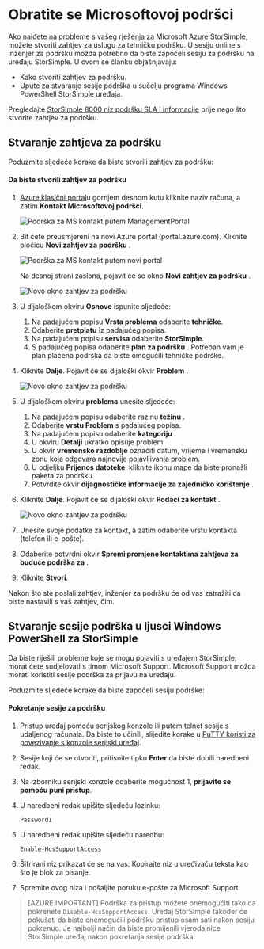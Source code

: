 <properties 
   pageTitle="Obratite se Microsoftovoj podršci | Microsoft Azure"
   description="Saznajte kako stvoriti zahtjev za podršku i stvaranje sesije podršci na uređaju StorSimple."
   services="storsimple"
   documentationCenter=""
   authors="alkohli"
   manager="carmonm"
   editor="" />
<tags 
   ms.service="storsimple"
   ms.devlang="na"
   ms.topic="article"
   ms.tgt_pltfrm="na"
   ms.workload="na"
   ms.date="09/21/2016"
   ms.author="alkohli" />

# <a name="contact-microsoft-support"></a>Obratite se Microsoftovoj podršci

Ako naiđete na probleme s vašeg rješenja za Microsoft Azure StorSimple, možete stvoriti zahtjev za uslugu za tehničku podršku. U sesiju online s inženjer za podršku možda potrebno da biste započeli sesiju za podršku na uređaju StorSimple. U ovom se članku objašnjavaju:

- Kako stvoriti zahtjev za podršku.
- Upute za stvaranje sesije podrška u sučelju programa Windows PowerShell StorSimple uređaja.

Pregledajte [StorSimple 8000 niz podršku SLA i informacije](https://msdn.microsoft.com/library/mt433077.aspx) prije nego što stvorite zahtjev za podršku.

## <a name="create-a-support-request"></a>Stvaranje zahtjeva za podršku

Poduzmite sljedeće korake da biste stvorili zahtjev za podršku:

#### <a name="to-create-a-support-request"></a>Da biste stvorili zahtjev za podršku

1. [Azure klasični portal](https://manage.windowsazure.com/)u gornjem desnom kutu kliknite naziv računa, a zatim **Kontakt Microsoftovoj podršci**.

    ![Podrška za MS kontakt putem ManagementPortal](./media/storsimple-contact-microsoft-support/Ibiza1.png)

2. Bit ćete preusmjereni na novi Azure portal (portal.azure.com). Kliknite pločicu **Novi zahtjev za podršku** .

    ![Podrška za MS kontakt putem novi portal](./media/storsimple-contact-microsoft-support/Ibiza2.png)

    Na desnoj strani zaslona, pojavit će se okno **Novi zahtjev za podršku** . 

    ![Novo okno zahtjev za podršku](./media/storsimple-contact-microsoft-support/Ibiza3a.png)

3. U dijaloškom okviru **Osnove** ispunite sljedeće:                                
    1. Na padajućem popisu **Vrsta problema** odaberite **tehničke**.
    2. Odaberite **pretplatu** iz padajućeg popisa.
    3. Na padajućem popisu **servisa** odaberite **StorSimple**. 
    4. S padajućeg popisa odaberite **plan za podršku** . Potreban vam je plan plaćena podrška da biste omogućili tehničke podrške.

4. Kliknite **Dalje**. Pojavit će se dijaloški okvir **Problem** .

    ![Novo okno zahtjev za podršku](./media/storsimple-contact-microsoft-support/Ibiza5a.png) 

5. U dijaloškom okviru **problema** unesite sljedeće:

    1.  Na padajućem popisu odaberite razinu **težinu** .
    2.  Odaberite **vrstu Problem** s padajućeg popisa.
    3.  Na padajućem popisu odaberite **kategoriju** . 
    4.  U okviru **Detalji** ukratko opisuje problem.
    5.  U okvir **vremensko razdoblje** označiti datum, vrijeme i vremensku zonu koja odgovara najnovije pojavljivanja problem.
    6.  U odjeljku **Prijenos datoteke**, kliknite ikonu mape da biste pronašli paketa za podršku.
    7.  Potvrdite okvir **dijagnostičke informacije za zajedničko korištenje** .

6. Kliknite **Dalje**. Pojavit će se dijaloški okvir **Podaci za kontakt** .

    ![Novo okno zahtjev za podršku](./media/storsimple-contact-microsoft-support/Ibiza6a.png) 

7. Unesite svoje podatke za kontakt, a zatim odaberite vrstu kontakta (telefon ili e-pošte). 

8. Odaberite potvrdni okvir **Spremi promjene kontaktima zahtjeva za buduće podrška za** .

9. Kliknite **Stvori**.

Nakon što ste poslali zahtjev, inženjer za podršku će od vas zatražiti da biste nastavili s vaš zahtjev, čim.

## <a name="start-a-support-session-in-windows-powershell-for-storsimple"></a>Stvaranje sesije podrška u ljusci Windows PowerShell za StorSimple

Da biste riješili probleme koje se mogu pojaviti s uređajem StorSimple, morat ćete sudjelovati s timom Microsoft Support. Microsoft Support možda morati koristiti sesije podrška za prijavu na uređaju. 

Poduzmite sljedeće korake da biste započeli sesiju podrške:

#### <a name="to-start-a-support-session"></a>Pokretanje sesije za podršku

1. Pristup uređaj pomoću serijskog konzole ili putem telnet sesije s udaljenog računala. Da biste to učinili, slijedite korake u [PuTTY koristi za povezivanje s konzole serijski uređaj](storsimple-deployment-walkthrough.md#use-putty-to-connect-to-the-device-serial-console).

2. Sesije koji će se otvoriti, pritisnite tipku **Enter** da biste dobili naredbeni redak.

3. Na izborniku serijski konzole odaberite mogućnost 1, **prijavite se pomoću puni pristup**.

4. U naredbeni redak upišite sljedeću lozinku: 

    `Password1`

5. U naredbeni redak upišite sljedeću naredbu:

    `Enable-HcsSupportAccess`

6. Šifrirani niz prikazat će se na vas. Kopirajte niz u uređivaču teksta kao što je blok za pisanje.

7. Spremite ovog niza i pošaljite poruku e-pošte za Microsoft Support. 

> [AZURE.IMPORTANT] Podrška za pristup možete onemogućiti tako da pokrenete `Disable-HcsSupportAccess`. Uređaj StorSimple također će pokušati da biste onemogućili podršku pristup osam sati nakon sesiju pokrenuo. Je najbolji način da biste promijenili vjerodajnice StorSimple uređaj nakon pokretanja sesije podrška.
